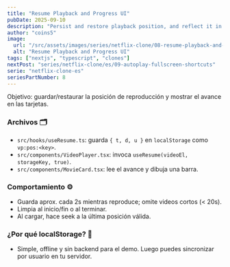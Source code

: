 ```yaml
---
title: "Resume Playback and Progress UI"
pubDate: 2025-09-10
description: "Persist and restore playback position, and reflect it in the catalog UI."
author: "coins5"
image:
  url: "/src/assets/images/series/netflix-clone/08-resume-playback-and-progress.png"
  alt: "Resume Playback and Progress UI"
tags: ["nextjs", "typescript", "clones"]
nextPost: "series/netflix-clone/es/09-autoplay-fullscreen-shortcuts"
serie: "netflix-clone-es"
seriesPartNumber: 8
---
```


Objetivo: guardar/restaurar la posición de reproducción y mostrar el avance en las tarjetas.

### Archivos 🗂️

- `src/hooks/useResume.ts`: guarda `{ t, d, u }` en `localStorage` como `vp:pos:<key>`.
- `src/components/VideoPlayer.tsx`: invoca `useResume(videoEl, storageKey, true)`.
- `src/components/MovieCard.tsx`: lee el avance y dibuja una barra.

### Comportamiento ⚙️

- Guarda aprox. cada 2s mientras reproduce; omite videos cortos (< 20s).
- Limpia al inicio/fin o al terminar.
- Al cargar, hace seek a la última posición válida.

### ¿Por qué localStorage? 💾

- Simple, offline y sin backend para el demo. Luego puedes sincronizar por usuario en tu servidor.

